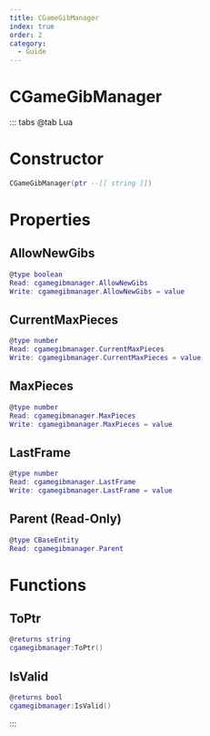 ```yaml
---
title: CGameGibManager
index: true
order: 2
category:
  - Guide
---
```


# CGameGibManager

::: tabs
@tab Lua
# Constructor
```lua
CGameGibManager(ptr --[[ string ]])
```
# Properties
## AllowNewGibs 
```lua
@type boolean
Read: cgamegibmanager.AllowNewGibs
Write: cgamegibmanager.AllowNewGibs = value
```
## CurrentMaxPieces 
```lua
@type number
Read: cgamegibmanager.CurrentMaxPieces
Write: cgamegibmanager.CurrentMaxPieces = value
```
## MaxPieces 
```lua
@type number
Read: cgamegibmanager.MaxPieces
Write: cgamegibmanager.MaxPieces = value
```
## LastFrame 
```lua
@type number
Read: cgamegibmanager.LastFrame
Write: cgamegibmanager.LastFrame = value
```
## Parent (Read-Only)
```lua
@type CBaseEntity
Read: cgamegibmanager.Parent
```
# Functions
## ToPtr
```lua
@returns string
cgamegibmanager:ToPtr()
```
## IsValid
```lua
@returns bool
cgamegibmanager:IsValid()
```

:::